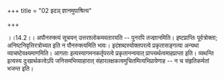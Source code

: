+++
title = "02 इदञ् ज्ञानमुपाश्रित्य"

+++
  
  
।।14.2।। अपौनरुक्त्यं सूचयन् उत्तरश्लोकमवतारयति -- पुनरपि तज्ज्ञानमिति।
इष्टप्राप्तिः पूर्वत्रोक्ता; अनिष्टनिवृत्तिरत्रोच्यत इति न
पौनरुक्त्यमिति भावः। इदंशब्दस्योक्तपरत्वे प्रकृतासङ्गत्या अन्यथा
व्याचष्टेवक्ष्यमाणमिति। आगताः इत्यस्यागमनकर्तृपरत्वे प्रकृतानन्वयात्
प्राप्त्यर्थत्वमाहप्राप्ता इति। व्यथन्ति इत्यस्य दुःखार्थकत्वेऽपि
जनिसमभिव्याहारात् संहारलक्षकत्वमुचितमित्यभिप्रायेणाह -- न च
संहृतिकर्मतां भजन्त इति।  
  
